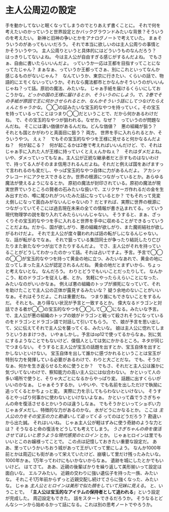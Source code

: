 # 主人公周辺の設定
手を動かしてないと眠くなってしまうのでとりあえず書くことに。
それで何を考えたいのかっていうと世界設定とかバックグラウンドみたいな背景？そういうのを考えたい。
新神と旧神の争いとかをアナログノートで考えていた。
まぁそういうのがあってもいいだろう。
それで本当に欲しいのは主人公周りの事情とかそういうやつ。
主人公周りというと具体的にはどういうものなんだろう？　はっきりしてないよね。
今は主人公が自由すぎる感じがするんだよね。
でもさぁ、自由に書いたらいいんだよ。
っていうか一応は王都を目指すってことになってたじゃん？
まぁなぁ、っていうか王都ってさぁ、別にこれといってなんか感じるものがないじゃん？　なんていうか、東京に行きたい、くらいの話で、物語的にエモくないっていうか。それなら魔法都市とかなんかそういうのがいいんじゃね？って話。原初の魔法、みたいな。
じゃぁ手紙を届けるくらいにしておこうかな。_どっかの国の王様に届けるとか、そういうのにしよう。で、2巻でその手紙が原因で王に何かさせられるとか、なんかそういう話にしてつなげたらえぇんとちゃうかな_。
◯◯の証みたいな宝玉的なやつを持っていく。その宝玉を持っているってことはつまり◯◯だということで、だから何かあるわけだね。
で、その宝玉的なやつが狙われる。なぜか。なぜ？　っていうのが問題なんだね。
そこには凄い価値があるんだね。どんな価値？　悪の組織が狙う？　それとも国とかがわりと真面目に狙う？
両方。
世界を手に入れられるとか、そういうやつ。
えぇ？　でもその宝玉的なやつを王様に見せると何かなるんだよね？　何が起こる？　何が起こるかは2巻で考えればいいんだけど、で、それはじゃぁ手に入れた人が王様に持っていくとえぇんかねぇ？　それはダメだよね。いや、ダメっていってもなぁ。主人公が正統な継承者だと示すものはないわけで、持ってる人がそのまま信用されるんだよね。それだと例えば国をあげますって言われるのも変だし、やっぱ宝玉的なやつ自体に力があるんだよ。
アカシックレコードにアクセスできるとか。世界の根源につながっているとか。あらゆる魔法が使えるようになるとか。
原初の魔法が封印されている。原初の魔法が現実世界でいうところの賢者の石みたいな扱いで、エリクサーガ作れるだの金を生み出すだの、噂に尾ひれがついたみた話になっているとか？
でもそれって見変え倒しになって面白みがないんじゃないの？
だとすれば、実際に世界の根源につながっていてそこには過去現在未来の全ての情報が書き込まれてる。っていう現代物理学の説を取り入れてみたらいいんじゃない。
そうすると、まぁ、ざっくりその宝玉的なやつを手に入れると世界を手中に収めることができるっていうことだよね。だから、国が欲しがり、悪の組織が欲しがり、また魔術結社が欲しがるわけだよ。
それで主人公が度々襲われれば話の転がしになるんじゃない。な、話が転がるでなぁ。
それで狙っている集団同士が争ったり結託したり亡びたりまた新たなやつが出てきたりするんだよ。
でさ、主人公がそれを持っていることがどうしてわかったのかって話。それは占いですよ。予言。予言で◯◯の◯◯が宝玉的なやつを持って黄金の地に立つ、みたいなあれで、黄金の地に立ってしまった主人公が認定されるんだね。
黄金の地だとまずいから、ちょっと考えないとな。
なんだろう。
わりとどうでもいいことだったりして。
なんかこう、紅のドラゴンを従えし者、とか。
気軽にやったらえらいことになった、みたいなのがいいかなぁ。
例えば悪の組織のトップが瀕死になっていて、それを助けたことで主人公の正体が露見するみたいな？
疑う余地のないことがいいなぁ。それはそうだよ。これは重要だね。
つまり誰にもできないことをするんだ。
それとも、あり得ない状況が予言と一致するとか。
偉大なるドラゴンと対話できる者が◯◯の宝玉的なやつを◯◯して◯◯になる。みたいな予言。
で、主人公が悪の組織のトップの娘がドラゴンと戦って殺されそうになっているのをドラゴンとドラゴン語で対話して引いてもらう。
で、娘が予言を思い出して、父に伝えてそれで主人公を襲ってくる、みたいな。
娘は主人公に惚れてしまうというおまけつき。
いやぁしかし。予言はop12で使ってるからなぁ。別に気にするようなことでもないけど、僕個人としては気にかかるところ。ネタが同じでつまらない。
そうすると主人公が宝玉の話題を出すとか、宝玉自体を出すとかしないといけない。
宝玉自体を出して誰かに感づかれるということは宝玉が特別な力を発揮している必要があるわけで、わりと大ごとだな。
でも、そうだなぁ、何かを生き返らせるために使うとか？　でもさ、それだと主人公は誰かに気づいてないわけで、察知能力の高い主人公には似合わない。
かといって人の多い場所で使うと、そりゃ大ごとになるからやっぱり変。
話題に出すくらいがいいのかなぁ。
じゃぁそうするか。
いやいや、でも名前を出しただけで執拗に追ってくるとかちょっと変。
実際に力を示してもらわないといけない。
そうするとやっぱり何事かに使わないといけないよなぁ。
かといって森でうさぎちゃんの命を復活させるとかいうのは違うしなぁ。
でもそうかといってショボい力じゃぁダメだし、特徴的な力があるのかな。
水がどうにかなるとか。
ここは _主人公の力をその宝玉の力と勘違いして追ってくる_ ってのはどうだろう？
勘違いから出た誠。
それはいいね。
じゃぁ主人公が軽はずみに使う奇跡のような力とは？
そうなると命の復活をどうしても考えてしまう。
_うさぎちゃんの命を復活させてほしいと思うような現代感覚のヒロイン_ とか。
じゃぁヒロインは里でもいいとこのお嬢様ってことで。
この点は記憶しておきたい重要な設定だ。
ああ、里っていうかいちおう城があって王がいてって里にしよう。
なんか1000年前とかは周辺にも街があって栄えていたけど、崩壊して里だけ残ったみたいな。
1000年かぁ。1万年ってわけにもいかないからなぁ。
遺跡を城にしたとかでもいいけど。
はてさて。
ああ、近親の後輩ばかりを繰り返して美形揃いって設定は面白いな。
エルフみたい。
近親の交わりに強い遺伝子を持った一族、みたいな。
それこそ1万年前からずっと近親交配し続けてさらに強くなった、みたいな。
じゃぁ _主人公とヒロインは美形で似た顔をしていて兄妹に見える_。
と、いうことで。
「__主人公は宝玉的なアイテムの保持者として追われる__」という設定が完成した。
周辺設定もできた。
話をスタートできるだろうか。
そうなるとどんなシーンから始めるかって話になる。これは別の思考ノートでやろうか。
